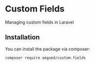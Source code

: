 # Custom Fields

Managing custom fields in Laravel

## Installation

You can install the package via composer:

```bash
composer require aegued/custom-fields
```

